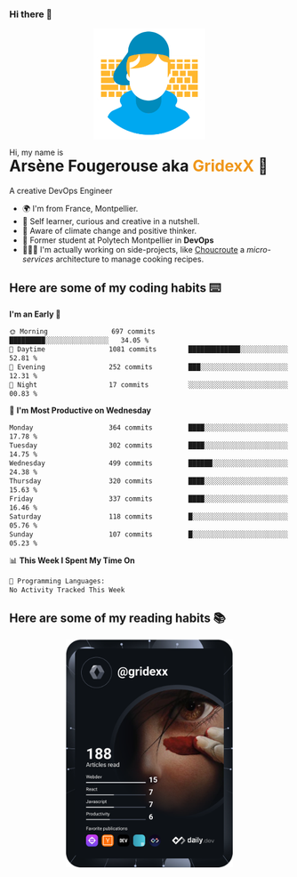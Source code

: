 ### Hi there 👋

<!--
**GridexX/gridexx** is a ✨ _special_ ✨ repository because its `README.md` (this file) appears on your GitHub profile.

Here are some ideas to get you started:

- 🔭 I’m currently working on ...
- 🌱 I’m currently learning ...
- 👯 I’m looking to collaborate on ...
- 🤔 I’m looking for help with ...
- 💬 Ask me about ...
- 📫 How to reach me: ...
- 😄 Pronouns: ...
- ⚡ Fun fact: ...
-->


<!-- Header -->
<div align="center">
  <img align="center" src="./images/user_profile.png" width="200">
</div>
<p>Hi, my name is</p> 
<h1 style="margin-top:-15px">Arsène Fougerouse aka <span style="color:#ef961a">GridexX</span> 👋</h1>

A creative DevOps Engineer

- 🌍 I'm from France, Montpellier.
- 🎨 Self learner, curious and creative in a nutshell. 
- 🌱 Aware of climate change and positive thinker.
- 📕 Former student at Polytech Montpellier in **DevOps**
- 👨🏻‍💻 I'm actually working on side-projects, like [Choucroute](https://github.com/houcroute-orga) a *micro-services* architecture to manage cooking recipes.


## Here are some of my coding habits ⌨️

<!-- Add a section about tech and Ops stack
  Like this one : https://github.com/Xanthus58#-tech-stack
-->
<!--START_SECTION:waka-->
**I'm an Early 🐤** 

```text
🌞 Morning                697 commits         █████████░░░░░░░░░░░░░░░░   34.05 % 
🌆 Daytime                1081 commits        █████████████░░░░░░░░░░░░   52.81 % 
🌃 Evening                252 commits         ███░░░░░░░░░░░░░░░░░░░░░░   12.31 % 
🌙 Night                  17 commits          ░░░░░░░░░░░░░░░░░░░░░░░░░   00.83 % 
```
📅 **I'm Most Productive on Wednesday** 

```text
Monday                   364 commits         ████░░░░░░░░░░░░░░░░░░░░░   17.78 % 
Tuesday                  302 commits         ████░░░░░░░░░░░░░░░░░░░░░   14.75 % 
Wednesday                499 commits         ██████░░░░░░░░░░░░░░░░░░░   24.38 % 
Thursday                 320 commits         ████░░░░░░░░░░░░░░░░░░░░░   15.63 % 
Friday                   337 commits         ████░░░░░░░░░░░░░░░░░░░░░   16.46 % 
Saturday                 118 commits         █░░░░░░░░░░░░░░░░░░░░░░░░   05.76 % 
Sunday                   107 commits         █░░░░░░░░░░░░░░░░░░░░░░░░   05.23 % 
```


📊 **This Week I Spent My Time On** 

```text
💬 Programming Languages: 
No Activity Tracked This Week
```


<!--END_SECTION:waka-->

## Here are some of my reading habits 📚
<div  align="center">
  <img src="./images/devcard.svg" width="300">
</div>
